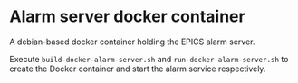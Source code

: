 # Alarm server docker container

A debian-based docker container holding the EPICS alarm server.

Execute `build-docker-alarm-server.sh` and `run-docker-alarm-server.sh` to create the Docker container and start the alarm service respectively.	
